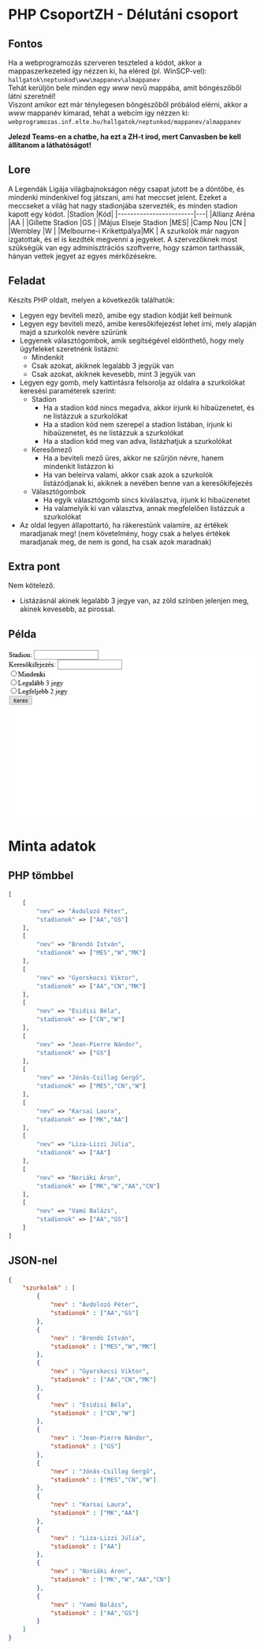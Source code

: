 # PHP CsoportZH - Délutáni csoport

## Fontos
Ha a webprogramozás szerveren teszteled a kódot, akkor a mappaszerkezeted így nézzen ki, ha eléred (pl. WinSCP-vel):  
`hallgatok\neptunkod\www\mappanev\almappanev`  
Tehát kerüljön bele minden egy *www* nevű mappába, amit böngészőből látni szeretnél!  
Viszont amikor ezt már ténylegesen böngészőből próbálod elérni, akkor a *www* mappanév kimarad, tehát a webcím így nézzen ki:  
`webprogramozas.inf.elte.hu/hallgatok/neptunkod/mappanev/almappanev`

**Jelezd Teams-en a chatbe, ha ezt a ZH-t írod, mert Canvasben be kell állítanom a láthatóságot!**

## Lore
A Legendák Ligája világbajnokságon négy csapat jutott be a döntőbe, és mindenki mindenkivel fog játszani, ami hat meccset jelent. Ezeket a meccseket a világ hat nagy stadionjába szervezték, és minden stadion kapott egy kódot.
|Stadion                 |Kód|
|------------------------|---|
|Allianz Aréna           |AA |
|Gillette Stadion        |GS |
|Május Elseje Stadion    |MES|
|Camp Nou                |CN |
|Wembley                 |W  |
|Melbourne-i Krikettpálya|MK |
A szurkolók már nagyon izgatottak, és el is kezdték megvenni a jegyeket. A szervezőknek most szükségük van egy adminisztrációs szoftverre, hogy számon tarthassák, hányan vettek jegyet az egyes mérkőzésekre.

## Feladat
Készíts PHP oldalt, melyen a következők találhatók:
- Legyen egy beviteli mező, amibe egy stadion kódját kell beírnunk
- Legyen egy beviteli mező, amibe keresőkifejezést lehet írni, mely alapján majd a szurkolók nevére szűrünk
- Legyenek választógombok, amik segítségével eldönthető, hogy mely ügyfeleket szeretnénk listázni:
    - Mindenkit
    - Csak azokat, akiknek legalább 3 jegyük van
    - Csak azokat, akiknek kevesebb, mint 3 jegyük van
- Legyen egy gomb, mely kattintásra felsorolja az oldalra a szurkolókat keresési paraméterek szerint:
    - Stadion
        - Ha a stadion kód nincs megadva, akkor írjunk ki hibaüzenetet, és ne listázzuk a szurkolókat
        - Ha a stadion kód nem szerepel a stadion listában, írjunk ki hibaüzenetet, és ne listázzuk a szurkolókat
        - Ha a stadion kód meg van adva, listázhatjuk a szurkolókat
    - Keresőmező
        - Ha a beviteli mező üres, akkor ne szűrjön névre, hanem mindenkit listázzon ki
        - Ha van beleírva valami, akkor csak azok a szurkolók listázódjanak ki, akiknek a nevében benne van a keresőkifejezés
    - Választógombok
        - Ha egyik választógomb sincs kiválasztva, írjunk ki hibaüzenetet
        - Ha valamelyik ki van választva, annak megfelelően listázzuk a szurkolókat
- Az oldal legyen állapottartó, ha rákerestünk valamire, az értékek maradjanak meg! (nem követelmény, hogy csak a helyes értékek maradjanak meg, de nem is gond, ha csak azok maradnak)

## Extra pont
Nem kötelező.  
- Listázásnál akinek legalább 3 jegye van, az zöld színben jelenjen meg, akinek kevesebb, az pirossal.

## Példa

![Hogyan működjön](03_delutan.gif)

# Minta adatok

## PHP tömbbel
```php
[
    [
        "nev" => "Ávdolozó Péter",
        "stadionok" => ["AA","GS"]
    ],
    [
        "nev" => "Brendó István",
        "stadionok" => ["MES","W","MK"]
    ],
    [
        "nev" => "Gyorskocsi Viktor",
        "stadionok" => ["AA","CN","MK"]
    ],
    [
        "nev" => "Esidisi Béla",
        "stadionok" => ["CN","W"]
    ],
    [
        "nev" => "Jean-Pierre Nándor",
        "stadionok" => ["GS"]
    ],
    [
        "nev" => "Jónás-Csillag Gergő",
        "stadionok" => ["MES","CN","W"]
    ],
    [
        "nev" => "Karsai Laura",
        "stadionok" => ["MK","AA"]
    ],
    [
        "nev" => "Liza-Lizzi Júlia",
        "stadionok" => ["AA"]
    ],
    [
        "nev" => "Noriáki Áron",
        "stadionok" => ["MK","W","AA","CN"]
    ],
    [
        "nev" => "Vamú Balázs",
        "stadionok" => ["AA","GS"]
    ]
]
```

## JSON-nel
```json
{
    "szurkolok" : [
        {
            "nev" : "Ávdolozó Péter",
            "stadionok" : ["AA","GS"]
        },
        {
            "nev" : "Brendó István",
            "stadionok" : ["MES","W","MK"]
        },
        {
            "nev" : "Gyorskocsi Viktor",
            "stadionok" : ["AA","CN","MK"]
        },
        {
            "nev" : "Esidisi Béla",
            "stadionok" : ["CN","W"]
        },
        {
            "nev" : "Jean-Pierre Nándor",
            "stadionok" : ["GS"]
        },
        {
            "nev" : "Jónás-Csillag Gergő",
            "stadionok" : ["MES","CN","W"]
        },
        {
            "nev" : "Karsai Laura",
            "stadionok" : ["MK","AA"]
        },
        {
            "nev" : "Liza-Lizzi Júlia",
            "stadionok" : ["AA"]
        },
        {
            "nev" : "Noriáki Áron",
            "stadionok" : ["MK","W","AA","CN"]
        },
        {
            "nev" : "Vamú Balázs",
            "stadionok" : ["AA","GS"]
        }
    ]
}
```